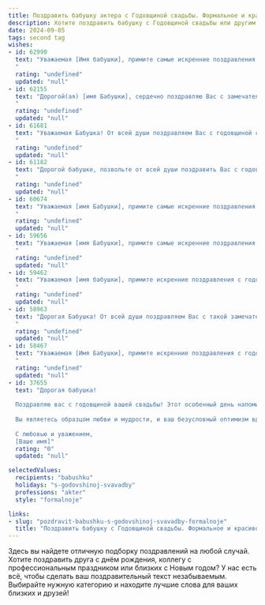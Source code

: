 ```yaml
---
title: Поздравить бабушку актера с Годовщиной свадьбы. Формальное и красивое
description: Хотите поздравить бабушку с Годовщиной свадьбы или другим праздником? Наш ИИ создаст незабываемое поздравление, а вы обязательно выделитесь среди других.  
date: 2024-09-05
tags: second tag
wishes:
- id: 62990
  text: "Уважаемая [Имя бабушки], примите самые искренние поздравления с годовщиной свадьбы! Ваша долгая совместная жизнь – это пример верности, любви и нежности. Желаем вам крепкого здоровья, семейного благополучия и долгих лет счастливой жизни в окружении близких людей. Пусть ваша любовь и взаимопонимание только крепнут с каждым годом!
  "
  rating: "undefined"
  updated: "null"
- id: 62155
  text: "Дорогой(ая) [имя Бабушки], сердечно поздравляю Вас с замечательной годовщиной свадьбы! Желаю Вам крепкого здоровья, семейного благополучия, радости и счастья, а также  огромного вдохновения и новых творческих свершений в Вашей профессии актера.
  "
  rating: "undefined"
  updated: "null"
- id: 61681
  text: "Уважаемая Бабушка! От всей души поздравляем Вас с годовщиной свадьбы! Желаем Вам долгих лет жизни, крепкого здоровья, семейного благополучия и неиссякаемого творческого вдохновения!
  "
  rating: "undefined"
  updated: "null"
- id: 61182
  text: "Дорогой бабушке, позвольте от всей души поздравить Вас с годовщиной свадьбы! Желаю Вам крепкого здоровья, бурного потока радостных эмоций и чтобы каждый день Вашей жизни был наполнен светом любви и семейного счастья!  Пусть Ваша жизнь, подобно прекрасной театральной постановке, будет полна ярких красок, трогательных моментов и бурных оваций!
  "
  rating: "undefined"
  updated: "null"
- id: 60674
  text: "Уважаемая [имя Бабушки], примите самые искренние поздравления с годовщиной свадьбы! Желаем Вам и Вашему супругу крепкого здоровья, долгих лет счастливой совместной жизни, наполненных любовью, радостью и благополучием. Пусть ваша любовь и взаимопонимание  продолжают  цвести и  расцветать  с каждым прожитым годом.
  "
  rating: "undefined"
  updated: "null"
- id: 59656
  text: "Уважаемая [имя Бабушки], примите самые искренние поздравления с годовщиной свадьбы! Желаем вам, чтобы ваша жизнь, подобно яркой сцене, была полна любви, счастья и незабываемых моментов. Пусть ваш союз, подобно прекрасному спектаклю, будет вечным и наполненным радостью!
  "
  rating: "undefined"
  updated: "null"
- id: 59462
  text: "Уважаемая [имя бабушки], примите искренние поздравления с годовщиной свадьбы! Желаем вам долгих лет совместной жизни, наполненных любовью, счастьем и взаимопониманием. Пусть ваш семейный очаг всегда будет согрет теплом и заботой.
  "
  rating: "undefined"
  updated: "null"
- id: 58963
  text: "Дорогая Бабушка! От всей души поздравляем Вас с такой замечательной годовщиной свадьбы! Желаем Вам крепкого здоровья, неиссякаемого оптимизма и долгих лет счастливой семейной жизни. Пусть Ваши дни будут наполнены теплом и любовью, а каждый момент приносит радость и гармонию.
  "
  rating: "undefined"
  updated: "null"
- id: 58467
  text: "Уважаемая [Имя Бабушки], примите искренние поздравления с годовщиной Вашей свадьбы!  Желаем Вам долгих лет жизни, наполненных счастьем, любовью и крепким здоровьем. Пусть Ваши жизненные роли на сцене семейного благополучия всегда будут яркими и запоминающимися!
  "
  rating: "undefined"
  updated: "null"
- id: 37655
  text: "Дорогая бабушка!
  
  Поздравляю вас с годовщиной вашей свадьбы! Этот особенный день напоминает нам о том, как искренне и сильно можно любить. Ваша совместная жизнь - это настоящая сыгранная роль, полная ярких эмоций, тепла и заботы друг о друге.
  
  Вы являетесь образцом любви и мудрости, и ваш безусловный оптимизм вдохновляет нас всех. Пусть каждый день вашей совместной жизни будет наполнен счастьем, радостью и гармонией. Желаю вам здоровья, долгих лет совместной жизни и множества счастливых моментов впереди!
  
  С любовью и уважением,
  [Ваше имя]"
  rating: "0"
  updated: "null"

selectedValues:
  recipients: "babushku"
  holidays: "s-godovshinoj-svavadby"
  professions: "akter"
  style: "formalnoje"

links:
- slug: "pozdravit-babushku-s-godovshinoj-svavadby-formalnoje"
  title: "Поздравить бабушку с Годовщиной свадьбы. Формальное и красивое"
---
```


Здесь вы найдете отличную подборку поздравлений на любой случай. 
Хотите поздравить друга с днём рождения, коллегу с профессиональным праздником или близких с Новым годом? У нас есть всё, чтобы сделать ваш поздравительный текст незабываемым. Выбирайте нужную категорию и находите лучшие слова для ваших близких и друзей!
